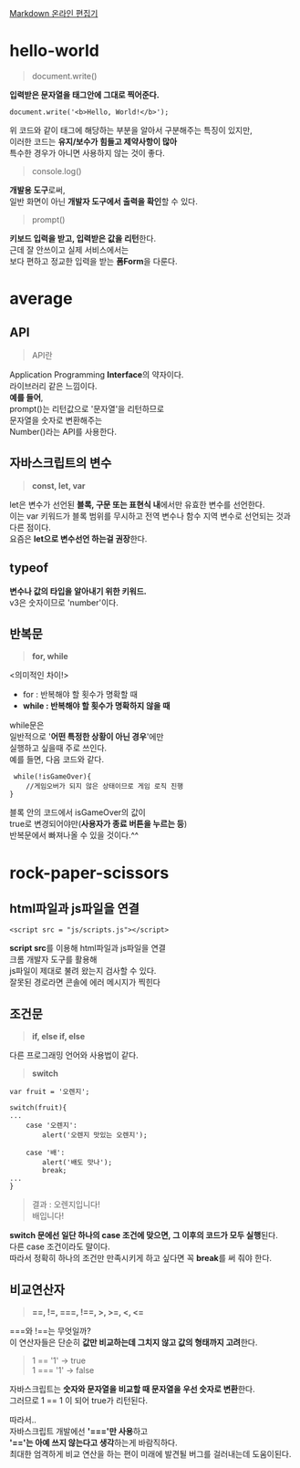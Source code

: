 
[Markdown 온라인 편집기](https://stackedit.io/app#)
# hello-world
>document.write()

**입력받은 문자열을 <body>태그안에 그대로 찍어준다.** 
```
document.write('<b>Hello, World!</b>');
```
위 코드와 같이 태그에 해당하는 부분을 알아서 구분해주는 특징이 있지만,  
이러한 코드는 **유지/보수가 힘들고 제약사항이 많아**  
특수한 경우가 아니면 사용하지 않는 것이 좋다.  

>console.log()

**개발용 도구**로써,   
일반 화면이 아닌 **개발자 도구에서 출력을 확인**할 수 있다.  

>prompt()

 **키보드 입력을 받고, 입력받은 값을 리턴**한다.  
근데 잘 안쓰이고 실제 서비스에서는   
보다 편하고 정교한 입력을 받는 **폼Form**을 다룬다.  

# average

## API
>API란 

Application Programming **Interface**의 약자이다.  
라이브러리 같은 느낌이다.  
**예를 들어**,  
prompt()는 리턴값으로 '문자열'을 리턴하므로  
문자열을 숫자로 변환해주는  
Number()라는 API를 사용한다.  

## 자바스크립트의 변수

> **const, let, var**

let은 변수가 선언된 **블록, 구문 또는 표현식 내**에서만 유효한 변수를 선언한다.   
이는 var 키워드가 블록 범위를 무시하고 전역 변수나 함수 지역 변수로 선언되는 것과 다른 점이다.  
요즘은 **let으로 변수선언 하는걸 권장**한다.  

## typeof
**변수나 값의 타입을 알아내기 위한 키워드.**  
v3은 숫자이므로 'number'이다.  

## 반복문
> **for, while**

<의미적인 차이!>

 - for : 반복해야 할 횟수가 명확할 때      
 - **while : 반복해야 할 횟수가 명확하지 않을 때**  

			
while문은   
일반적으로 '**어떤 특정한 상황이 아닌 경우**'에만  
실행하고 싶을때 주로 쓰인다.   
예를 들면, 다음 코드와 같다.  
```
 while(!isGameOver){
	//게임오버가 되지 않은 상태이므로 게임 로직 진행
}
```
블록 안의 코드에서 isGameOver의 값이   
			true로 변경되어야만(**사용자가 종료 버튼을 누르는 등**)  
			반복문에서 빠져나올 수 있을 것이다.^^  
# rock-paper-scissors
## html파일과 js파일을 연결
```
<script src = "js/scripts.js"></script>
```
**script src**를 이용해 html파일과 js파일을 연결  
		크롬 개발자 도구를 활용해   
		js파일이 제대로 불려 왔는지 검사할 수 있다.  
		잘못된 경로라면 콘솔에 에러 메시지가 찍힌다  
## 조건문

>**if, else if, else**

다른 프로그래밍 언어와 사용법이 같다.

>**switch**

```
var fruit = '오렌지';

switch(fruit){
...
	case '오렌지':
		alert('오렌지 맛있는 오렌지');
		
	case '배':
		alert('배도 맛나');
		break;
...
}
```
>결과 : 
>오렌지입니다!  
>배입니다!  

**switch 문에선 일단 하나의 case 조건에 맞으면, 그 이후의 코드가 모두 실행**된다.  
다른 case 조건이라도 말이다.  
따라서 정확히 하나의 조건만 만족시키게 하고 싶다면 꼭 **break**를 써 줘야 한다.  

## 비교연산자
> **==, !=, \=\=\=, \!\=\=, >, >=, <, <=**

\=\=\=와 \!\=\=는 무엇일까?  
이 연산자들은 단순히 **값만 비교하는데 그치지 않고 값의 형태까지 고려**한다.  

>  1 == '1' -> true  
>  1 === '1' -> false

 
자바스크립트는 **숫자와 문자열을 비교할 때 문자열을 우선 숫자로 변환**한다.  
그러므로 1 == 1 이 되어 true가 리턴된다.  

따라서..  
자바스크립트 개발에선 **'\=\=\='만 사용**하고  
**'\=\='는 아예 쓰지 않는다고 생각**하는게 바람직하다.  
최대한 엄격하게 비교 연산을 하는 편이 미래에 발견될 버그를 걸러내는데 도움이된다.  